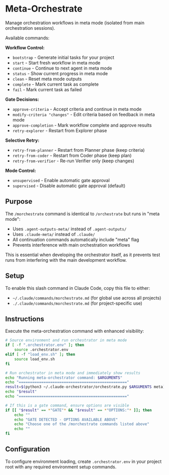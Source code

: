 # Meta-Orchestrate
Manage orchestration workflows in meta mode (isolated from main orchestration sessions).

Available commands:

**Workflow Control:**
- `bootstrap` - Generate initial tasks for your project
- `start` - Start fresh workflow in meta mode
- `continue` - Continue to next agent in meta mode
- `status` - Show current progress in meta mode
- `clean` - Reset meta mode outputs
- `complete` - Mark current task as complete
- `fail` - Mark current task as failed

**Gate Decisions:**
- `approve-criteria` - Accept criteria and continue in meta mode
- `modify-criteria "changes"` - Edit criteria based on feedback in meta mode
- `approve-completion` - Mark workflow complete and approve results
- `retry-explorer` - Restart from Explorer phase

**Selective Retry:**
- `retry-from-planner` - Restart from Planner phase (keep criteria)
- `retry-from-coder` - Restart from Coder phase (keep plan)
- `retry-from-verifier` - Re-run Verifier only (keep changes)

**Mode Control:**
- `unsupervised` - Enable automatic gate approval
- `supervised` - Disable automatic gate approval (default)

## Purpose
The `/morchestrate` command is identical to `/orchestrate` but runs in "meta mode":
- Uses `.agent-outputs-meta/` instead of `.agent-outputs/` 
- Uses `.claude-meta/` instead of `.claude/`
- All continuation commands automatically include "meta" flag
- Prevents interference with main orchestration workflows

This is essential when developing the orchestrator itself, as it prevents test runs from interfering with the main development workflow.

## Setup
To enable this slash command in Claude Code, copy this file to either:
- `~/.claude/commands/morchestrate.md` (for global use across all projects)
- `./.claude/commands/morchestrate.md` (for project-specific use)

## Instructions
Execute the meta-orchestration command with enhanced visibility:

```bash
# Source environment and run orchestrator in meta mode
if [ -f ".orchestrator.env" ]; then
    source .orchestrator.env
elif [ -f "load_env.sh" ]; then
    source load_env.sh
fi

# Run orchestrator in meta mode and immediately show results
echo "Running meta-orchestrator command: $ARGUMENTS"
echo "================================================"
result=$(python3 ~/.claude-orchestrator/orchestrate.py $ARGUMENTS meta)
echo "$result"
echo "================================================"

# If this is a gate command, ensure options are visible
if [[ "$result" == *"GATE"* && "$result" == *"OPTIONS:"* ]]; then
    echo ""
    echo "GATE DETECTED - OPTIONS AVAILABLE ABOVE"
    echo "Choose one of the /morchestrate commands listed above"
    echo ""
fi
```

## Configuration
To configure environment loading, create `.orchestrator.env` in your project root with any required environment setup commands.